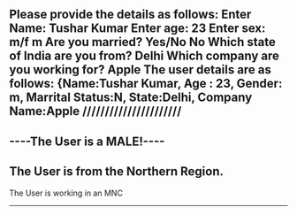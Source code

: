 Please provide the details as follows: 
Enter Name: 
Tushar Kumar
Enter age: 
23
Enter sex: m/f 
m
Are you married? Yes/No
No
Which state of India are you from? 
Delhi
Which company are you working for? 
Apple 
The user details are as follows: {Name:Tushar Kumar, Age : 23, Gender: m, Marrital Status:N, State:Delhi, Company Name:Apple
//////////////////////
---------------------
----The User is a MALE!----
-----------------------
The User is from the Northern Region.
----------------
The User is working in an MNC

----------------
